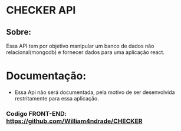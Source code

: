 #  CHECKER API 

## Sobre: 
 Essa API tem por objetivo manipular um banco de dados não relacional(mongodb) e fornecer dados para uma aplicação react.
    
# Documentação: 
  - Essa Api não será documentada, pela motivo de ser desenvolvida restritamente para essa aplicação.
  
 ### Codigo FRONT-END: https://github.com/William4ndrade/CHECKER
 

  
